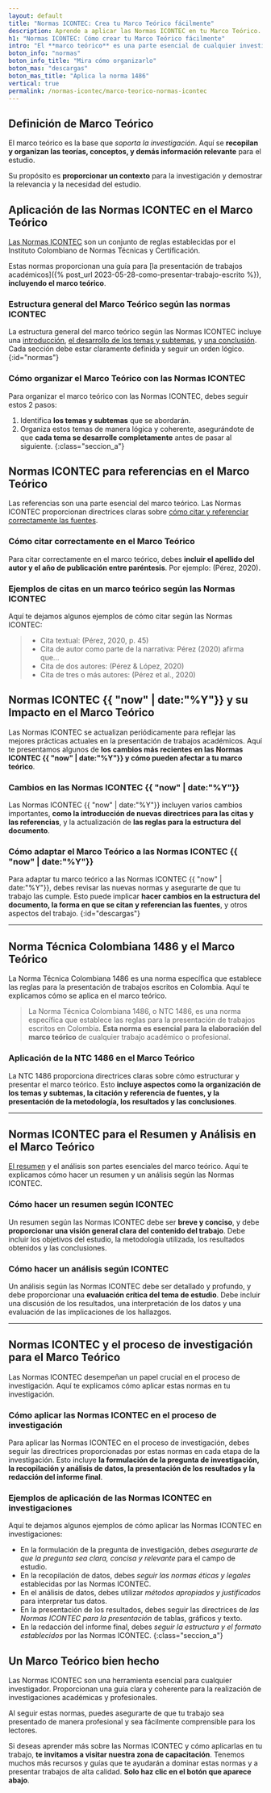 ```yaml
---
layout: default
title: "Normas ICONTEC: Crea tu Marco Teórico fácilmente"
description: Aprende a aplicar las Normas ICONTEC en tu Marco Teórico. ¡Eleva tu investigación siguiendo nuestras recomendaciones! Haz clic aquí
h1: "Normas ICONTEC: Cómo crear tu Marco Teórico fácilmente"
intro: "El **marco teórico** es una parte esencial de cualquier investigación académica. Es el cimiento sobre el cual se construye todo el estudio. Pero, ¿cómo se aplica correctamente las **Normas ICONTEC** en este contexto?"
boton_info: "normas"
boton_info_title: "Mira cómo organizarlo"
boton_mas: "descargas"
boton_mas_title: "Aplica la norma 1486"
vertical: true
permalink: /normas-icontec/marco-teorico-normas-icontec
---
```

## Definición de Marco Teórico

El marco teórico es la base que *soporta la investigación*. Aquí se **recopilan y organizan las teorías, conceptos, y demás información relevante** para el estudio.

Su propósito es **proporcionar un contexto** para la investigación y demostrar la relevancia y la necesidad del estudio.

## Aplicación de las Normas ICONTEC en el Marco Teórico

[Las Normas ICONTEC]({{'normas-icontec'|relative_url}} "Normas Icontec") son un conjunto de reglas establecidas por el Instituto Colombiano de Normas Técnicas y Certificación.

Estas normas proporcionan una guía para [la presentación de trabajos académicos]({% post_url 2023-05-28-como-presentar-trabajo-escrito %}), **incluyendo el marco teórico**.

### Estructura general del Marco Teórico según las normas ICONTEC

La estructura general del marco teórico según las Normas ICONTEC incluye una [introducción]({{'introduccion-normas-icontec'|relative_url}} "Introducción Normas Icontec"), [el desarrollo de los temas y subtemas]({{'cuerpo-trabajo-normas-icontec'|relative_url}} "Cuerpo Trabajo Normas Icontec"), y [una conclusión]({{'conclusion-normas-icontec'|relative_url}} "Conclusión Normas Icontec"). Cada sección debe estar claramente definida y seguir un orden lógico.
{:id="normas"}

### Cómo organizar el Marco Teórico con las Normas ICONTEC

Para organizar el marco teórico con las Normas ICONTEC, debes seguir estos 2 pasos:

1. Identifica **los temas y subtemas** que se abordarán.
2. Organiza estos temas de manera lógica y coherente, asegurándote de que **cada tema se desarrolle completamente** antes de pasar al siguiente.
{:class="seccion_a"}

## Normas ICONTEC para referencias en el Marco Teórico

Las referencias son una parte esencial del marco teórico. Las Normas ICONTEC proporcionan directrices claras sobre [cómo citar y referenciar correctamente las fuentes]({{'citas-referencias-normas-icontec'|relative_url}} "Referencias con Normas Icontec").

### Cómo citar correctamente en el Marco Teórico

Para citar correctamente en el marco teórico, debes **incluir el apellido del autor y el año de publicación entre paréntesis**. Por ejemplo: (Pérez, 2020).

### Ejemplos de citas en un marco teórico según las Normas ICONTEC

Aquí te dejamos algunos ejemplos de cómo citar según las Normas ICONTEC:

>- Cita textual: (Pérez, 2020, p. 45)
>- Cita de autor como parte de la narrativa: Pérez (2020) afirma que...
>- Cita de dos autores: (Pérez & López, 2020)
>- Cita de tres o más autores: (Pérez et al., 2020)

## Normas ICONTEC {{ "now" | date:"%Y"}} y su Impacto en el Marco Teórico

Las Normas ICONTEC se actualizan periódicamente para reflejar las mejores prácticas actuales en la presentación de trabajos académicos. Aquí te presentamos algunos de **los cambios más recientes en las Normas ICONTEC {{ "now" | date:"%Y"}} y cómo pueden afectar a tu marco teórico**.

### Cambios en las Normas ICONTEC {{ "now" | date:"%Y"}}

Las Normas ICONTEC {{ "now" | date:"%Y"}} incluyen varios cambios importantes, **como la introducción de nuevas directrices para las citas y las referencias**, y la actualización de **las reglas para la estructura del documento**.

### Cómo adaptar el Marco Teórico a las Normas ICONTEC {{ "now" | date:"%Y"}}

Para adaptar tu marco teórico a las Normas ICONTEC {{ "now" | date:"%Y"}}, debes revisar las nuevas normas y asegurarte de que tu trabajo las cumple. Esto puede implicar **hacer cambios en la estructura del documento, la forma en que se citan y referencian las fuentes**, y otros aspectos del trabajo.
{:id="descargas"}

----

## Norma Técnica Colombiana 1486 y el Marco Teórico

La Norma Técnica Colombiana 1486 es una norma específica que establece las reglas para la presentación de trabajos escritos en Colombia. Aquí te explicamos cómo se aplica en el marco teórico.

>La Norma Técnica Colombiana 1486, o NTC 1486, es una norma específica que establece las reglas para la presentación de trabajos escritos en Colombia. **Esta norma es esencial para la elaboración del marco teórico** de cualquier trabajo académico o profesional.

### Aplicación de la NTC 1486 en el Marco Teórico

La NTC 1486 proporciona directrices claras sobre cómo estructurar y presentar el marco teórico. Esto **incluye aspectos como la organización de los temas y subtemas, la citación y referencia de fuentes, y la presentación de la metodología, los resultados y las conclusiones**.

----

## Normas ICONTEC para el Resumen y Análisis en el Marco Teórico

[El resumen]({{'resumen-trabajo-escrito'|relative_url}} "El resumen") y el análisis son partes esenciales del marco teórico. Aquí te explicamos cómo hacer un resumen y un análisis según las Normas ICONTEC.

### Cómo hacer un resumen según ICONTEC

Un resumen según las Normas ICONTEC debe ser **breve y conciso**, y debe **proporcionar una visión general clara del contenido del trabajo**. Debe incluir los objetivos del estudio, la metodología utilizada, los resultados obtenidos y las conclusiones.

### Cómo hacer un análisis según ICONTEC

Un análisis según las Normas ICONTEC debe ser detallado y profundo, y debe proporcionar una **evaluación crítica del tema de estudio**. Debe incluir una discusión de los resultados, una interpretación de los datos y una evaluación de las implicaciones de los hallazgos.

----

## Normas ICONTEC y el proceso de investigación para el Marco Teórico

Las Normas ICONTEC desempeñan un papel crucial en el proceso de investigación. Aquí te explicamos cómo aplicar estas normas en tu investigación.

### Cómo aplicar las Normas ICONTEC en el proceso de investigación

Para aplicar las Normas ICONTEC en el proceso de investigación, debes seguir las directrices proporcionadas por estas normas en cada etapa de la investigación. Esto incluye **la formulación de la pregunta de investigación, la recopilación y análisis de datos, la presentación de los resultados y la redacción del informe final**.

### Ejemplos de aplicación de las Normas ICONTEC en investigaciones

Aquí te dejamos algunos ejemplos de cómo aplicar las Normas ICONTEC en investigaciones:

- En la formulación de la pregunta de investigación, debes *asegurarte de que la pregunta sea clara, concisa y relevante* para el campo de estudio.
- En la recopilación de datos, debes *seguir las normas éticas y legales* establecidas por las Normas ICONTEC.
- En el análisis de datos, debes utilizar *métodos apropiados y justificados* para interpretar tus datos.
- En la presentación de los resultados, debes seguir las directrices de *las Normas ICONTEC para la presentación* de tablas, gráficos y texto.
- En la redacción del informe final, debes *seguir la estructura y el formato establecidos* por las Normas ICONTEC.
{:class="seccion_a"}

## Un Marco Teórico bien hecho

Las Normas ICONTEC son una herramienta esencial para cualquier investigador. Proporcionan una guía clara y coherente para la realización de investigaciones académicas y profesionales.

Al seguir estas normas, puedes asegurarte de que tu trabajo sea presentado de manera profesional y sea fácilmente comprensible para los lectores.

Si deseas aprender más sobre las Normas ICONTEC y cómo aplicarlas en tu trabajo, **te invitamos a visitar nuestra zona de capacitación**. Tenemos muchos más recursos y guías que te ayudarán a dominar estas normas y a presentar trabajos de alta calidad. **Solo haz clic en el botón que aparece abajo**.
